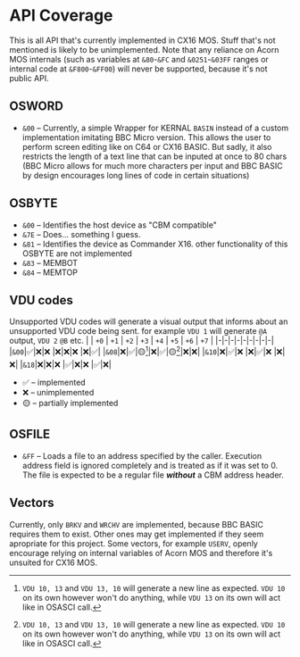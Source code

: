 # API Coverage
This is all API that's currently implemented in CX16 MOS. Stuff that's not mentioned is likely to be unimplemented. Note that any reliance on Acorn MOS internals (such as variables at `&80`-`&FC` and `&0251`-`&03FF` ranges or internal code at `&F800`-`&FF00`) will never be supported, because it's not public API.

## OSWORD
- `&00` &ndash; Currently, a simple Wrapper for KERNAL `BASIN` instead of a custom implementation imitating BBC Micro version. This allows the user to perform screen editing like on C64 or CX16 BASIC. But sadly, it also restricts the length of a text line that can be inputed at once to 80 chars (BBC Micro allows for much more characters per input and BBC BASIC by design encourages long lines of code in certain situations)

## OSBYTE
- `&00` &ndash; Identifies the host device as "CBM compatible"
- `&7E` &ndash; Does... something I guess.
- `&81` &ndash; Identifies the device as Commander X16. other functionality of this OSBYTE are not implemented
- `&83` &ndash; MEMBOT
- `&84` &ndash; MEMTOP

## VDU codes
Unsupported VDU codes will generate a visual output that informs about an unsupported VDU code being sent. for example `VDU 1` will generate `@A` output, `VDU 2` `@B` etc.
|     | `+0` | `+1` | `+2` | `+3` | `+4` | `+5` | `+6` | `+7` |
|-|-|-|-|-|-|-|-|-|
|`&00`|✅|❌|❌    |❌|❌|❌    |❌|✅|
|`&08`|❌|✅|🟡[^1]|❌|✅|🟡[^1]|❌|❌|
|`&10`|❌|✅|❌    |❌|✅|❌    |❌|❌|
|`&18`|❌|❌|❌    |✅|❌|❌    |✅|❌|

- ✅ &ndash; implemented
- ❌ &ndash; unimplemented
- 🟡 &ndash; partially implemented

[^1]: `VDU 10, 13` and `VDU 13, 10` will generate a new line as expected. `VDU 10` on its own however won't do anything, while `VDU 13` on its own will act like in OSASCI call.

## OSFILE
- `&FF` &ndash; Loads a file to an address specified by the caller. Execution address field is ignored completely and is treated as if it was set to 0. The file is expected to be a regular file ***without*** a CBM address header.

## Vectors
Currently, only `BRKV` and `WRCHV` are implemented, because BBC BASIC requires them to exist. Other ones may get implemented if they seem apropriate for this project. Some vectors, for example `USERV`, openly encourage relying on internal variables of Acorn MOS and therefore it's unsuited for CX16 MOS.